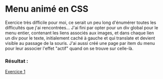 # Menu animé en CSS

Exercice très difficile pour moi, ce serait un peu long d'énumérer toutes les difficultés que j'ai rencontrées...
J'ai fini par opter pour un div global pour le menu entier, contenant les liens associés aux images, et dans chaque lien un div pour le texte, initialement caché à gauche et qui translate et devient visible au passage de la souris. 
J'ai aussi créé une page par item du menu pour leur associer l'effet "actif" quand on se trouve sur celle-là.

### Résultat : 
[Exercice 1](https://morganebecode.github.io/animation-css-menu/)
